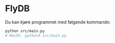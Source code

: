 # FlyDB

Du kan kjøre programmet med følgende kommando:

```bash
python src/main.py
# MacOS: python3 src/main.py
```
